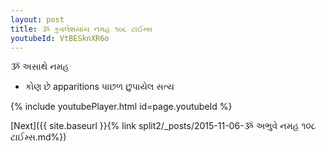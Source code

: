 ```yaml
---
layout: post
title: ૐ કુવલેશયાય નમહ ૧૦૮ ટાઈમ્સ
youtubeId: VtBESknXR6o
---
```

 
 
 ૐ અસાથે નમહ  
 
 -  કોણ છે apparitions પાછળ છુપાયેલ સત્ય 
 
  
 
  
 
 
 
 
 
 


{% include youtubePlayer.html id=page.youtubeId %}
 
[Next]({{ site.baseurl }}{% link  split2/_posts/2015-11-06-ૐ અભુવે નમહ ૧૦૮ ટાઈમ્સ.md%})
 
